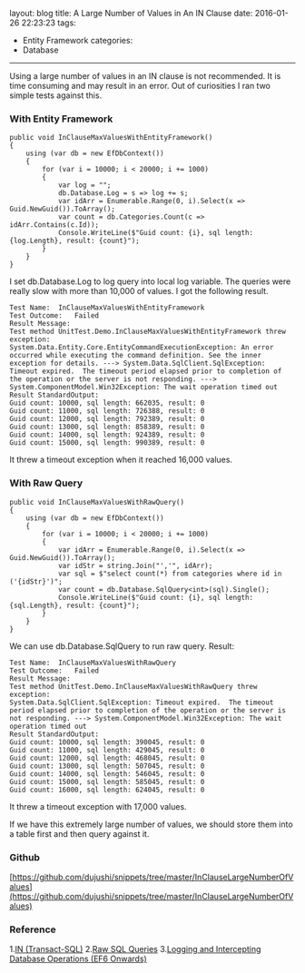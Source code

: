 layout: blog
title: A Large Number of Values in An IN Clause
date: 2016-01-26 22:23:23
tags:
- Entity Framework
categories:
- Database
---
Using a large number of values in an IN clause is not recommended. It is time consuming and may result in an error. Out of curiosities I ran two simple tests against this.<!-- more -->

### With Entity Framework
```
public void InClauseMaxValuesWithEntityFramework()
{
    using (var db = new EfDbContext())
    {
        for (var i = 10000; i < 20000; i += 1000)
        {
            var log = "";
            db.Database.Log = s => log += s;
            var idArr = Enumerable.Range(0, i).Select(x => Guid.NewGuid()).ToArray();
            var count = db.Categories.Count(c => idArr.Contains(c.Id));
            Console.WriteLine($"Guid count: {i}, sql length: {log.Length}, result: {count}");
        }
    }
}
```
I set db.Database.Log to log query into local log variable. The queries were really slow with more than 10,000 of values. I got the following result.
```
Test Name:  InClauseMaxValuesWithEntityFramework
Test Outcome:   Failed
Result Message: 
Test method UnitTest.Demo.InClauseMaxValuesWithEntityFramework threw exception: 
System.Data.Entity.Core.EntityCommandExecutionException: An error occurred while executing the command definition. See the inner exception for details. ---> System.Data.SqlClient.SqlException: Timeout expired.  The timeout period elapsed prior to completion of the operation or the server is not responding. ---> System.ComponentModel.Win32Exception: The wait operation timed out
Result StandardOutput:  
Guid count: 10000, sql length: 662035, result: 0
Guid count: 11000, sql length: 726388, result: 0
Guid count: 12000, sql length: 792389, result: 0
Guid count: 13000, sql length: 858389, result: 0
Guid count: 14000, sql length: 924389, result: 0
Guid count: 15000, sql length: 990389, result: 0
```
It threw a timeout exception when it reached 16,000 values.

### With Raw Query
```
public void InClauseMaxValuesWithRawQuery()
{
    using (var db = new EfDbContext())
    {
        for (var i = 10000; i < 20000; i += 1000)
        {
            var idArr = Enumerable.Range(0, i).Select(x => Guid.NewGuid()).ToArray();
            var idStr = string.Join("','", idArr);
            var sql = $"select count(*) from categories where id in ('{idStr}')";
            var count = db.Database.SqlQuery<int>(sql).Single();
            Console.WriteLine($"Guid count: {i}, sql length: {sql.Length}, result: {count}");
        }
    }
}
```
We can use db.Database.SqlQuery to run raw query. Result:
```
Test Name:  InClauseMaxValuesWithRawQuery
Test Outcome:   Failed
Result Message: 
Test method UnitTest.Demo.InClauseMaxValuesWithRawQuery threw exception: 
System.Data.SqlClient.SqlException: Timeout expired.  The timeout period elapsed prior to completion of the operation or the server is not responding. ---> System.ComponentModel.Win32Exception: The wait operation timed out
Result StandardOutput:  
Guid count: 10000, sql length: 390045, result: 0
Guid count: 11000, sql length: 429045, result: 0
Guid count: 12000, sql length: 468045, result: 0
Guid count: 13000, sql length: 507045, result: 0
Guid count: 14000, sql length: 546045, result: 0
Guid count: 15000, sql length: 585045, result: 0
Guid count: 16000, sql length: 624045, result: 0
```
It threw a timeout exception with 17,000 values. 

If we have this extremely large number of values, we should store them into a table first and then query against it.

### Github
[https://github.com/dujushi/snippets/tree/master/InClauseLargeNumberOfValues](https://github.com/dujushi/snippets/tree/master/InClauseLargeNumberOfValues)

### Reference
1.[IN (Transact-SQL)](https://technet.microsoft.com/en-us/library/ms177682.aspx)
2.[Raw SQL Queries](https://msdn.microsoft.com/en-nz/data/jj592907.aspx)
3.[Logging and Intercepting Database Operations (EF6 Onwards)](https://msdn.microsoft.com/en-us/data/dn469464.aspx)
